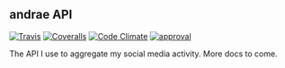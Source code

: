 ## andrae API
[![Travis](https://img.shields.io/travis/guillermoandrae/andrae-api.svg?style=flat-square)](https://travis-ci.org/guillermoandrae/andrae-api) [![Coveralls](https://img.shields.io/coveralls/guillermoandrae/andrae-api.svg?style=flat-square)](https://coveralls.io/github/guillermoandrae/andrae-api) [![Code Climate](https://img.shields.io/codeclimate/github/guillermoandrae/andrae-api.svg?style=flat-square)](https://codeclimate.com/github/guillermoandrae/andrae-api) [![approval](https://img.shields.io/badge/approved%20by-your%20mom-green.svg?style=flat-square)](https://guillermoandraefisher.com) 

The API I use to aggregate my social media activity. More docs to come.
